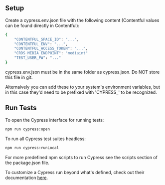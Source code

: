 ## Setup

Create a cypress.env.json file with the following content (Contentful values can be found directly in Contentful):

```bash
{
    "CONTENTFUL_SPACE_ID": "...",
    "CONTENTFUL_ENV": "...",
    "CONTENTFUL_ACCESS_TOKEN": "...",
    "CRDS_MEDIA_ENDPOINT": "mediaint"
    "TEST_USER_PW": "..."
}
```

cypress.env.json must be in the same folder as cypress.json. Do NOT store this file in git.

Alternaively you can add these to your system's environment variables, but in this case they'd need to be prefixed with 'CYPRESS_' to be recognized.

## Run Tests

To open the Cypress interface for running tests:
```bash
npm run cypress:open
```

To run all Cypress test suites headless:
```bash
npm run cypress:runLocal
```

For more predefined npm scripts to run Cypress see the scripts section of the package.json file.

To customize a Cypress run beyond what's defined, check out their documentation [here](https://docs.cypress.io/guides/guides/command-line.html).